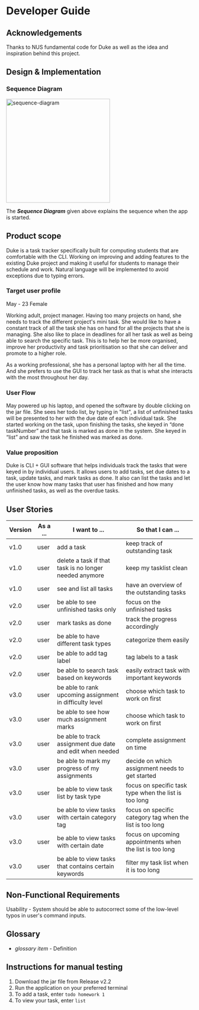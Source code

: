 # Developer Guide

## Acknowledgements

Thanks to NUS fundamental code for Duke as well as the idea and inspiration behind this project.

## Design & Implementation

### Sequence Diagram

<img src="images/Duke_start_Sequence_Diagram.png" width="280px" alt="sequence-diagram" />

The **_Sequence Diagram_** given above explains the sequence when the app is started.

## Product scope
Duke is a task tracker specifically built for computing students that are comfortable with the CLI. 
Working on improving and adding features to the existing Duke project and making it useful for students to manage their schedule and work. 
Natural language will be implemented to avoid exceptions due to typing errors. 

### Target user profile
May - 23
Female

Working adult, project manager.
Having too many projects on hand, she needs to track the different project's mini task.
She would like to have a constant track of all the task she has on hand for all the projects that she is managing.
She also like to place in deadlines for all her task as well as being able to search the specific task.
This is to help her be more organised, improve her productivity and task prioritisation so that she can deliver and promote to a higher role.

As a working professional, she has a personal laptop with her all the time. 
And she prefers to use the GUI to track her task as that is what she interacts with the most throughout her day.

### User Flow
May powered up his laptop, and opened the software by double clicking on the jar file. 
She sees her todo list, by typing in "list", a list of unfinished tasks will be presented to her with the due date of each individual task. 
She started working on the task, upon finishing the tasks, she keyed in “done taskNumber” and that task is marked as done in the system. 
She keyed in “list” and saw the task he finished was marked as done.

### Value proposition

Duke is CLI + GUI software that helps individuals track the tasks that were keyed in by individual users. 
It allows users to add tasks, set due dates to a task, update tasks, and mark tasks as done. 
It also can list the tasks and let the user know how many tasks that user has finished and how many unfinished tasks, as well as the overdue tasks. 

## User Stories

| Version | As a ... | I want to ...                                              | So that I can ...                     |
| ------- | -------- | ---------------------------------------------------------- | ------------------------------------- |
| v1.0    | user     |  add a task                                                | keep track of outstanding task       |
| v1.0    | user     | delete a task if that task is no longer needed anymore     | keep my tasklist clean              |
| v1.0    | user     | see and list  all tasks                                    | have an overview of the outstanding tasks   |
| v2.0    | user     | be able to see unfinished tasks only                       | focus on the unfinished tasks |
| v2.0    | user     | mark tasks as done                                         | track the progress accordingly             |
| v2.0    | user     | be able to have different task types                       | categorize them easily                    |
| v2.0    | user     | be able to add tag label                                  | tag labels to a task              |
| v2.0    | user     | be able to search task based on keywords                   | easily extract task with important keywords |
| v3.0    | user     | be able to rank upcoming assignment in difficulty level    | choose which task to work on first    |
| v3.0    | user     | be able to see how much assignment marks                   | choose which task to work on first    |
| v3.0    | user     | be able to track assignment due date and edit when needed  | complete assignment on time           |
| v3.0    | user     | be able to mark my progress of my assignments              | decide on which assignment needs to get started |
| v3.0    | user     | be able to view task list by task type                     | focus on specific task type when the list is too long |
| v3.0    | user     | be able to view tasks with certain category tag            | focus on specific category tag when the list is too long |
| v3.0    | user     | be able to view tasks with certain date                    | focus on upcoming appointments when the list is too long |
| v3.0    | user     | be able to view tasks that contains certain keywords       | filter my task list when it is too long|

## Non-Functional Requirements

Usability - System should be able to autocorrect some of the low-level typos in user's command inputs.  

## Glossary

- _glossary item_ - Definition

## Instructions for manual testing

1. Download the jar file from Release v2.2
2. Run the application on your preferred terminal
3. To add a task, enter `todo homework 1`
4. To view your task, enter `list`
